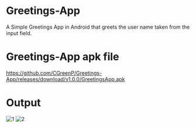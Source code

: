 # Greetings-App
A Simple Greetings App in Android that greets the user name taken from the input field.

# Greetings-App apk file
https://github.com/CGreenP/Greetings-App/releases/download/v1.0.0/GreetingsApp.apk

# Output
![1](https://github.com/CGreenP/Greetings-App/assets/56307530/864feed2-a245-43df-a05d-d6a87e0ac01b)
![2](https://github.com/CGreenP/Greetings-App/assets/56307530/227db2b7-ca2a-4840-ab8f-e48b26e90f3b)
